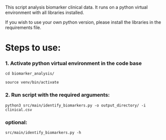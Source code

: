 This script analysis biomarker clinical data. It runs on a python virtual environment with all libraries installed.

If you wish to use your own python version, please install the libraries in the requirements file.

# Steps to use:

### 1. Activate python virtual environment in the code base

`cd biomarker_analysis/`

`source venv/bin/activate`


### 2. Run script with the required arguments:

`python3 src/main/identify_biomarkers.py -o output_directory/ -i clinical.csv`

### optional: 
`src/main/identify_biomarkers.py -h`